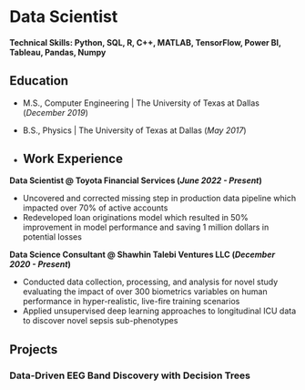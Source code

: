 # Data Scientist

#### Technical Skills: Python, SQL, R, C++, MATLAB, TensorFlow, Power BI, Tableau, Pandas, Numpy

## Education			       		
- M.S., Computer Engineering	| The University of Texas at Dallas (_December 2019_)	 			        		
- B.S., Physics | The University of Texas at Dallas (_May 2017_)

- ## Work Experience
**Data Scientist @ Toyota Financial Services (_June 2022 - Present_)**
- Uncovered and corrected missing step in production data pipeline which impacted over 70% of active accounts
- Redeveloped loan originations model which resulted in 50% improvement in model performance and saving 1 million dollars in potential losses

**Data Science Consultant @ Shawhin Talebi Ventures LLC (_December 2020 - Present_)**
- Conducted data collection, processing, and analysis for novel study evaluating the impact of over 300 biometrics variables on human performance in hyper-realistic, live-fire training scenarios
- Applied unsupervised deep learning approaches to longitudinal ICU data to discover novel sepsis sub-phenotypes

## Projects
### Data-Driven EEG Band Discovery with Decision Trees

